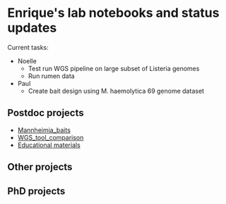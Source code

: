 # Enrique's lab notebooks and status updates


Current tasks:
* Noelle
  * Test run WGS pipeline on large subset of Listeria genomes
  * Run rumen data
* Paul
  * Create bait design using M. haemolytica 69 genome dataset




Postdoc projects
----------------

- [Mannheimia_baits](https://github.com/EnriqueDoster/project_lab_notebooks/blob/master/postdoc_projects/Mannheimia_baits.md)
- [WGS_tool_comparison](https://github.com/EnriqueDoster/project_lab_notebooks/blob/master/postdoc_projects/WGS_tool_comparison.md)
- [Educational materials](https://github.com/EnriqueDoster/project_lab_notebooks/blob/master/postdoc_projects/Educational_materials.md)


Other projects
----------------


PhD projects
----------------


